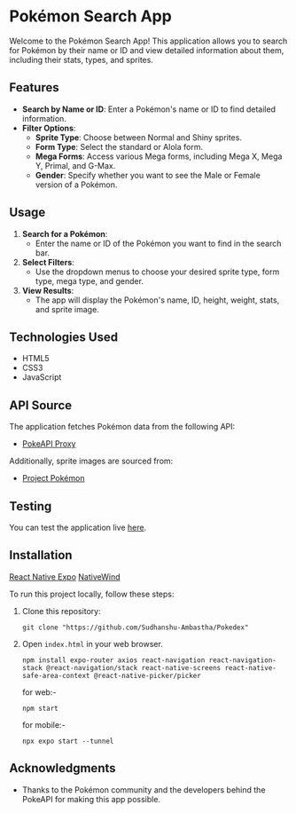 # Pokémon Search App

Welcome to the Pokémon Search App! This application allows you to search for Pokémon by their name or ID and view detailed information about them, including their stats, types, and sprites.

## Features

- **Search by Name or ID**: Enter a Pokémon's name or ID to find detailed information.
- **Filter Options**:
  - **Sprite Type**: Choose between Normal and Shiny sprites.
  - **Form Type**: Select the standard or Alola form.
  - **Mega Forms**: Access various Mega forms, including Mega X, Mega Y, Primal, and G-Max.
  - **Gender**: Specify whether you want to see the Male or Female version of a Pokémon.

## Usage

1. **Search for a Pokémon**: 
   - Enter the name or ID of the Pokémon you want to find in the search bar.
2. **Select Filters**: 
   - Use the dropdown menus to choose your desired sprite type, form type, mega type, and gender.
3. **View Results**: 
   - The app will display the Pokémon's name, ID, height, weight, stats, and sprite image.

## Technologies Used

- HTML5
- CSS3
- JavaScript

## API Source

The application fetches Pokémon data from the following API:
- [PokeAPI Proxy](https://pokeapi-proxy.freecodecamp.rocks/api/pokemon/)

Additionally, sprite images are sourced from:
- [Project Pokémon](https://projectpokemon.org/home/docs/spriteindex_148/3d-models-generation-1-pok%C3%A9mon-r90/)

## Testing

You can test the application live [here](https://onecompiler.com/html/42swhnzxd).

## Installation
[React Native Expo](https://reactnative.dev/docs/environment-setup)
[NativeWind](https://www.nativewind.dev/getting-started/expo-router)

To run this project locally, follow these steps:

1. Clone this repository:
   ```
   git clone "https://github.com/Sudhanshu-Ambastha/Pokedex"
   ```
2. Open `index.html` in your web browser.   
   ```
   npm install expo-router axios react-navigation react-navigation-stack @react-navigation/stack react-native-screens react-native-safe-area-context @react-native-picker/picker
   ```
   for web:-
   ```
   npm start
   ```
   for mobile:-
   ```
   npx expo start --tunnel
   ```
## Acknowledgments

- Thanks to the Pokémon community and the developers behind the PokeAPI for making this app possible.
